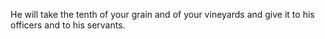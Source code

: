 He will take the tenth of your grain and of your vineyards and give it to his officers and to his servants.
